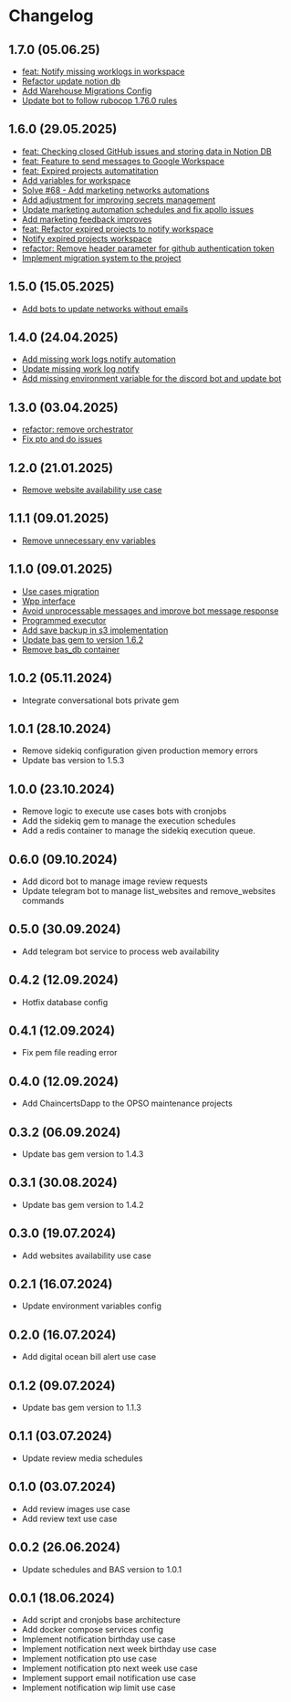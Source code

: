 # Changelog

## 1.7.0 (05.06.25)
- [feat: Notify missing worklogs in workspace](https://github.com/kommitters/bas_use_cases/pull/94)
- [Refactor update notion db](https://github.com/kommitters/bas_use_cases/pull/95)
- [Add Warehouse Migrations Config](https://github.com/kommitters/bas_use_cases/issues/96)
- [Update bot to follow rubocop 1.76.0 rules](https://github.com/kommitters/bas_use_cases/pull/103)

## 1.6.0 (29.05.2025)
- [feat: Checking closed GitHub issues and storing data in Notion DB](https://github.com/kommitters/bas_use_cases/pull/73)
- [feat: Feature to send messages to Google Workspace](https://github.com/kommitters/bas_use_cases/pull/76)
- [feat: Expired projects automatitation](https://github.com/kommitters/bas_use_cases/pull/77)
- [Add variables for workspace](https://github.com/kommitters/bas_use_cases/pulls?q=is%3Apr+is%3Aclosed)
- [Solve #68 - Add marketing networks automations](https://github.com/kommitters/bas_use_cases/pull/79)
- [Add adjustment for improving secrets management](https://github.com/kommitters/bas_use_cases/pull/81)
- [Update marketing automation schedules and fix apollo issues](https://github.com/kommitters/bas_use_cases/pull/83)
- [Add marketing feedback improves](https://github.com/kommitters/bas_use_cases/pull/84)
- [feat: Refactor expired projects to notify workspace](https://github.com/kommitters/bas_use_cases/pull/85)
- [Notify expired projects workspace](https://github.com/kommitters/bas_use_cases/pull/87)
- [refactor: Remove header parameter for github authentication token](https://github.com/kommitters/bas_use_cases/pull/88)
- [Implement migration system to the project](https://github.com/kommitters/bas_use_cases/pull/90)

## 1.5.0 (15.05.2025)
- [Add bots to update networks without emails](https://github.com/kommitters/bas_use_cases/pull/71)

## 1.4.0 (24.04.2025)
- [Add missing work logs notify automation](https://github.com/kommitters/bas_use_cases/pull/64)
- [Update missing work log notify](https://github.com/kommitters/bas_use_cases/pull/65)
- [Add missing environment variable for the discord bot and update bot](https://github.com/kommitters/bas_use_cases/pull/66)

## 1.3.0 (03.04.2025)
- [refactor: remove orchestrator](https://github.com/kommitters/bas_use_cases/pull/60)
- [Fix pto and do issues](https://github.com/kommitters/bas_use_cases/pull/62)

## 1.2.0 (21.01.2025)
- [Remove website availability use case](https://github.com/kommitters/bas_use_cases/pull/58)

## 1.1.1 (09.01.2025)
- [Remove unnecessary env variables](https://github.com/kommitters/bas_use_cases/pull/56)

## 1.1.0 (09.01.2025)
- [Use cases migration](https://github.com/kommitters/bas_use_cases/pull/46)
- [Wpp interface](https://github.com/kommitters/bas_use_cases/pull/47)
- [Avoid unprocessable messages and improve bot message response](https://github.com/kommitters/bas_use_cases/pull/49)
- [Programmed executor](https://github.com/kommitters/bas_use_cases/pull/51)
- [Add save backup in s3 implementation](https://github.com/kommitters/bas_use_cases/pulls?q=is%3Apr+is%3Aclosed)
- [Update bas gem to version 1.6.2](https://github.com/kommitters/bas_use_cases/pull/53)
- [Remove bas_db container](https://github.com/kommitters/bas_use_cases/pull/54)

## 1.0.2 (05.11.2024)
- Integrate conversational bots private gem

## 1.0.1 (28.10.2024)
- Remove sidekiq configuration given production memory errors
- Update bas version to 1.5.3

## 1.0.0 (23.10.2024)
- Remove logic to execute use cases bots with cronjobs
- Add the sidekiq gem to manage the execution schedules
- Add a redis container to manage the sidekiq execution queue.

## 0.6.0 (09.10.2024)
- Add dicord bot to manage image review requests
- Update telegram bot to manage list_websites and remove_websites commands

## 0.5.0 (30.09.2024)
- Add telegram bot service to process web availability

## 0.4.2 (12.09.2024)
- Hotfix database config

## 0.4.1 (12.09.2024)
- Fix pem file reading error

## 0.4.0 (12.09.2024)
- Add ChaincertsDapp to the OPSO maintenance projects

## 0.3.2 (06.09.2024)
- Update bas gem version to 1.4.3

## 0.3.1 (30.08.2024)
- Update bas gem version to 1.4.2

## 0.3.0 (19.07.2024)
- Add websites availability use case

## 0.2.1 (16.07.2024)
- Update environment variables config

## 0.2.0 (16.07.2024)
- Add digital ocean bill alert use case

## 0.1.2 (09.07.2024)
- Update bas gem version to 1.1.3

## 0.1.1 (03.07.2024)
- Update review media schedules

## 0.1.0 (03.07.2024)
- Add review images use case
- Add review text use case

## 0.0.2 (26.06.2024)
- Update schedules and BAS version to 1.0.1

## 0.0.1 (18.06.2024)
- Add script and cronjobs base architecture
- Add docker compose services config
- Implement notification birthday use case
- Implement notification next week birthday use case
- Implement notification pto use case
- Implement notification pto next week use case
- Implement support email notification use case
- Implement notification wip limit use case
